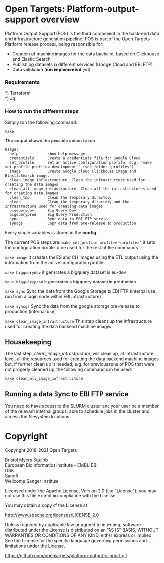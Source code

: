 # Open Targets: Platform-output-support overview

Platform Output Support (POS) is the third component in the back-end data and infrastructure generation pipeline.
POS is part of the Open Targets Platform release process, being responsible for:

* Creation of machine images for the data backend, based on Clickhouse and Elastic Search
* Publishing datasets in different services (Google Cloud and EBI FTP)
* Data validation (**not implemented** yet)

### Requirements

*) Terraform <br>
*) Jq

### How to run the different steps

Simply run the following command:

```make```

The output shows the possible action to run

```
Usage:
  help             show help message
  credentials      Create a credentials file for Google Cloud
  set_profile      Set an active configuration profile, e.g. "make set_profile profile='development'" (see folder 'profiles')
  image            Create Google cloud Clickhouse image and ElasticSearch image.
  clean_image_infrastructure  Clean the infrastructure used for creating the data images
  clean_all_image_infrastructure  Clean all the infrastructures used for creating data images
  clean_tmp        Clean the temporary directory
  clean            Clean the temporary directory and the infrastructure used for creating data images
  bigquerydev      Big Query Dev
  bigqueryprod     Big Query Production
  sync             Sync data to EBI FTP service
  syncgs           Copy data from pre-release to production
```

Every single variables is stored in the **config.<profile>**

The current POS steps are:
```make set_profile profile='<profile>'``` it sets the configuration profile to be used for the rest of the commands

```make image``` it creates the ES and CH images using the ETL output using the information from the active configuration profile

```make bigquerydev``` it generates a bigquery dataset in eu-dev

```make bigqueryprod``` it generates a bigquery dataset in production

```make sync``` Sync the data from the Google Storage to EBI FTP (internal use, run from a login node within EBI infrastructure)

```make syncgs``` Sync the data from the google storage pre-release to production (internal use)

```make clean_image_infrastructure``` This step cleans up the infrastructure used for creating the data backend machine images

## Housekeeping

The last step, *clean_image_infrastructure*, will clean up, at infrastructure level, all the resources used for creating the data backend machine images but, if further clean up is needed, e.g. for previous runs of POS that were not properly cleaned up, the following command can be used:

```make clean_all_image_infrastructure```

## Running a data Sync to EBI FTP service
You need to have access to the SLURM cluster and your user be a member of the relevant internal groups, able to schedule jobs in the cluster and access the filesystem locations.

# Copyright

Copyright 2018-2021 Open Targets

Bristol Myers Squibb <br>
European Bioinformatics Institute - EMBL-EBI <br>
GSK <br>
Sanofi <br>
Wellcome Sanger Institute <br>

Licensed under the Apache License, Version 2.0 (the "License");
you may not use this file except in compliance with the License.

You may obtain a copy of the License at

   <http://www.apache.org/licenses/LICENSE-2.0>

Unless required by applicable law or agreed to in writing, software
distributed under the License is distributed on an "AS IS" BASIS,
WITHOUT WARRANTIES OR CONDITIONS OF ANY KIND, either express or implied.
See the License for the specific language governing permissions and
limitations under the License.

<https://github.com/opentargets/platform-output-support.git>
